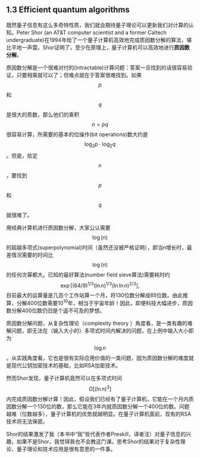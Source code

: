 ## 1.3 Efficient quantum algorithms

既然量子信息有这么多奇特性质，我们就会期待量子理论可以更新我们对计算的认知。Peter Shor (an AT&T computer scientist and a former Caltech undergraduate)在1994年给了一个量子计算机高效地完成质因数分解的算法，堪比平地一声雷。Shor证明了，至少在原理上，量子计算机可以高效地进行**质因数分解**。

质因数分解是一个很难对付的(intractable)计算问题：答案一旦找到的话很容易验证，只要相乘就可以了；但难点就在于答案很难找到。如果$$p$$和$$q$$是很大的质数，那么他们的乘积$$n=pq$$很容易计算，所需要的基本的位操作(bit operations)数大约是$$\log_2p\cdot\log_2q$$。但是，给定$$n$$，要找到$$p$$和$$q$$就很难了。

用经典计算机进行质因数分解，大家公认需要$$\log(n)$$的超越多项式(superpolynomial)时间（虽然还没被严格证明），即当$n$增长时，最差情况需要的时间比$$\log(n)$$的任何次幂都大。已知的最好算法(number field sieve算法)需要耗时约
$$
\exp[(64/9)^{1/3}(\ln n)^{1/3}(\ln \ln n)^{2/3}],
$$
目前最大的运算量是几百个工作站算一个月，将130位数分解成65位数。由此推算，分解400位数需要$10^{10}$年，相当于宇宙年龄！因此，即便科技大幅进步，质因数分解400位数仍旧是个遥不可及的梦想。

质因数分解问题，从复杂性理论（complexity theory ）角度看，是一类有趣的难解问题，即无法在（输入大小的）多项式时间内解决的问题，在上例中输入大小即为$$\log n$$。从实践角度看，它也是很有实际应用价值的一类问题，因为质因数分解的难度就是现代公钥加密技术的基础，比如RSA加密技术。

然而Shor发现，量子计算机竟然可以在多项式时间$$O[(\ln n)^3]$$内完成质因数分解计算！因此，假设我们已经有了量子计算机，它能在一个月内质因数分解一个130位的数，那么它能在3年内就质因数分解一个400位的数。问题越难（位数越多），量子计算机的优势就越明显。在量子计算机面前，现有的RSA技术将无法保密。

Shor的结果激发了我（本书中“我”皆代表作者Preskill，译者注）对量子信息的兴趣，如果不是Shor，我觉得我也不会教这门课。思考Shor的结果对于复杂性理论、量子理论和技术应用是很有意思的一件事。